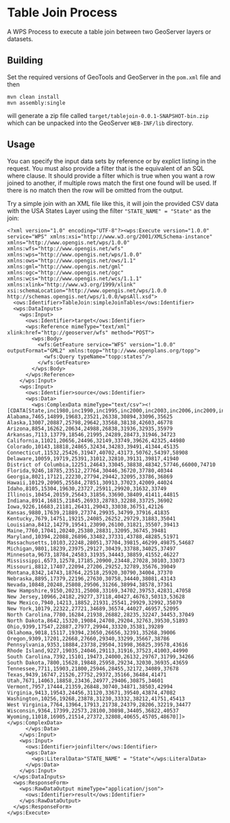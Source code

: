 # Table Join Process

A WPS Process to execute a table join between two GeoServer layers or datasets.

## Building

Set the required versions of GeoTools and GeoServer in the `pom.xml` file and then

    mvn clean install
    mvn assembly:single
    
will generate a zip file called `target/tablejoin-0.0.1-SNAPSHOT-bin.zip` which can be unpacked into the GeoServer `WEB-INF/lib` directory.

## Usage

You can specify the input data sets by reference or by explict listing in the request. You must also provide a filter that is the
equivalent of an SQL where clause. It should provide a filter which is true when you want a row joined to another, if multiple 
rows match the first one found will be used. If there is no match then the row will be omitted from the output.

Try a simple join with an XML file like this, it will join the provided CSV data with the USA States Layer using the filter
`"STATE_NAME" = "State"` as the join:

    <?xml version="1.0" encoding="UTF-8"?><wps:Execute version="1.0.0" service="WPS" xmlns:xsi="http://www.w3.org/2001/XMLSchema-instance" xmlns="http://www.opengis.net/wps/1.0.0" xmlns:wfs="http://www.opengis.net/wfs" xmlns:wps="http://www.opengis.net/wps/1.0.0" xmlns:ows="http://www.opengis.net/ows/1.1" xmlns:gml="http://www.opengis.net/gml" xmlns:ogc="http://www.opengis.net/ogc" xmlns:wcs="http://www.opengis.net/wcs/1.1.1" xmlns:xlink="http://www.w3.org/1999/xlink" xsi:schemaLocation="http://www.opengis.net/wps/1.0.0 http://schemas.opengis.net/wps/1.0.0/wpsAll.xsd">
      <ows:Identifier>TableJoin:simpleJoinTables</ows:Identifier>
      <wps:DataInputs>
        <wps:Input>
          <ows:Identifier>target</ows:Identifier>
          <wps:Reference mimeType="text/xml" xlink:href="http://geoserver/wfs" method="POST">
            <wps:Body>
              <wfs:GetFeature service="WFS" version="1.0.0" outputFormat="GML2" xmlns:topp="http://www.openplans.org/topp">
                <wfs:Query typeName="topp:states"/>
              </wfs:GetFeature>
            </wps:Body>
          </wps:Reference>
        </wps:Input>
        <wps:Input>
          <ows:Identifier>source</ows:Identifier>
          <wps:Data>
            <wps:ComplexData mimeType="text/csv"><![CDATA[State,inc1980,inc1990,inc1995,inc2000,inc2003,inc2006,inc2009,inc2012
    Alabama,7465,14899,19683,23521,26338,30894,33096,35625
    Alaska,13007,20887,25798,29642,33568,38138,42603,46778
    Arizona,8854,16262,20634,24988,26838,31936,32935,35979
    Arkansas,7113,13779,18546,21995,24289,28473,31946,34723
    California,11021,20656,24496,32149,33749,39626,42325,44980
    Colorado,10143,18818,24865,32434,34283,39491,41344,45135
    Connecticut,11532,25426,31947,40702,43173,50762,54397,58908
    Delaware,10059,19719,25391,31012,32810,39131,39817,41940
    District of Columbia,12251,24643,33045,38838,48342,57746,66000,74710
    Florida,9246,18785,23512,27764,30446,36720,37780,40344
    Georgia,8021,17121,22230,27794,29442,32095,33786,36869
    Hawaii,10129,20905,25584,27851,30913,37023,42009,44024
    Idaho,8105,15304,19630,23727,25911,29920,31632,33749
    Illinois,10454,20159,25643,31856,33690,38409,41411,44815
    Indiana,8914,16815,21845,26933,28783,32288,33725,36902
    Iowa,9226,16683,21181,26431,29043,33038,36751,42126
    Kansas,9880,17639,21889,27374,29935,34799,37916,41835
    Kentucky,7679,14751,19215,24085,26252,29729,31883,35041
    Louisiana,8412,14279,19541,23090,26100,31821,35507,39413
    Maine,7760,17041,20240,25380,28831,32095,36745,39481
    Maryland,10394,22088,26896,33482,37331,43788,48285,51971
    Massachusetts,10103,22248,28051,37704,39815,46299,49875,54687
    Michigan,9801,18239,23975,29127,30439,33788,34025,37497
    Minnesota,9673,18784,24583,31935,34443,38859,41552,46227
    Mississippi,6573,12578,17185,20900,23448,27028,30103,33073
    Missouri,8812,17407,22094,27206,29252,32789,35676,39049
    Montana,8342,14743,18764,22518,25920,30790,34004,37370
    Nebraska,8895,17379,22196,27630,30758,34440,38081,43143
    Nevada,10848,20248,25808,29506,31266,38994,38578,37361
    New Hampshire,9150,20231,25008,33169,34702,39753,42831,47058
    New Jersey,10966,24182,29277,37118,40427,46763,50313,53628
    New Mexico,7940,14213,18852,21931,25541,29929,32992,35079
    New York,10179,22322,27721,34689,36574,44027,46957,52095
    North Carolina,7780,16284,21938,26882,28235,32247,34453,37049
    North Dakota,8642,15320,19084,24708,29204,32763,39530,51893
    Ohio,9399,17547,22887,27977,29944,33320,35381,39289
    Oklahoma,9018,15117,19394,23650,26656,32391,35268,39006
    Oregon,9309,17201,22668,27660,29340,33299,35667,38786
    Pennsylvania,9353,18884,23738,29504,31998,36825,39578,43616
    Rhode Island,9227,19035,24046,29113,31916,37523,41003,44990
    South Carolina,7392,15101,19473,24000,26132,29767,31799,34266
    South Dakota,7800,15628,19848,25958,29234,32030,36935,43659
    Tennessee,7711,15903,21800,25946,28455,32172,34089,37678
    Texas,9439,16747,21526,27752,29372,35166,36484,41471
    Utah,7671,14063,18858,23436,24977,29406,30875,34601
    Vermont,7957,17444,21359,26848,30740,34871,38503,42994
    Virginia,9413,19543,24456,31120,33671,39540,43874,47082
    Washington,10256,19268,23878,31230,33332,38212,41751,45413
    West Virginia,7764,13964,17913,21738,24379,28206,32219,34477
    Wisconsin,9364,17399,22573,28100,30898,34405,36822,40537
    Wyoming,11018,16905,21514,27372,32808,40655,45705,48670]]></wps:ComplexData>
          </wps:Data>
        </wps:Input>
        <wps:Input>
          <ows:Identifier>joinfilter</ows:Identifier>
          <wps:Data>
            <wps:LiteralData>"STATE_NAME" = "State"</wps:LiteralData>
          </wps:Data>
        </wps:Input>
      </wps:DataInputs>
      <wps:ResponseForm>
        <wps:RawDataOutput mimeType="application/json">
          <ows:Identifier>result</ows:Identifier>
        </wps:RawDataOutput>
      </wps:ResponseForm>
    </wps:Execute>
